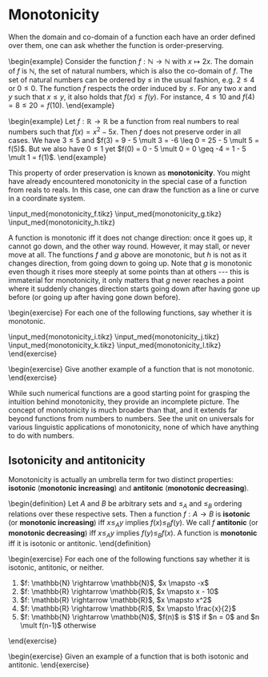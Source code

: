 # Monotonicity

When the domain and co-domain of a function each have an order defined over them, one can ask whether the function is order-preserving.

\begin{example}
Consider the function $f: \mathbb{N} \rightarrow \mathbb{N}$ with $x \mapsto 2x$.
The domain of $f$ is $\mathbb{N}$, the set of natural numbers, which is also the co-domain of $f$.
The set of natural numbers can be ordered by $\leq$ in the usual fashion, e.g. $2 \leq 4$ or $0 \leq 0$.
The function $f$ respects the order induced by $\leq$.
For any two $x$ and $y$ such that $x \leq y$, it also holds that $f(x) \leq f(y)$.
For instance, $4 \leq 10$ and $f(4) = 8 \leq 20 = f(10)$.
\end{example}

\begin{example}
Let $f: \mathbb{R} \rightarrow \mathbb{R}$ be a function from real numbers to real numbers such that $f(x) = x^2 - 5x$.
Then $f$ does not preserve order in all cases.
We have $3 \leq 5$ and $f(3) = 9 - 5 \mult 3 = -6 \leq 0 = 25 - 5 \mult 5 = f(5)$.
But we also have $0 \leq 1$ yet $f(0) = 0 - 5 \mult 0 = 0 \geq -4 = 1 - 5 \mult 1 = f(1)$.
\end{example}

This property of order preservation is known as **monotonicity**.
You might have already encountered monotonicity in the special case of a function from reals to reals.
In this case, one can draw the function as a line or curve in a coordinate system.

<!-- ```python -->
<!-- import numpy as np -->
<!-- import matplotlib.pyplot as plt -->
<!--  -->
<!-- f = lambda x: 2*x -->
<!-- g = lambda x: x**2 -->
<!-- h = lambda x: 2*x - 2**(x - 5) + 2**10 -->
<!-- i = lambda x: x/2 - 2**x -->
<!--  -->
<!-- for func in [f, g, h, i]: -->
<!--     values = np.linspace(-10, 10) -->
<!--     plt.plot(values, func(values)) -->
<!--     plt.show() -->
<!-- ``` -->

<!-- ```python -->
<!-- import numpy as np -->
<!-- import matplotlib.pyplot as plt -->
<!-- import ipywidgets -->
<!-- from ipywidgets import Button, Layout -->
<!--  -->
<!-- from IPython.display import display -->
<!--  -->
<!-- f = lambda x: 2*x -->
<!-- g = lambda x: x**2 -->
<!-- h = lambda x: 2*x - 2**(x - 5) + 2**10 -->
<!-- i = lambda x: x/2 - 2**x -->
<!--  -->
<!-- b = ipywidgets.Button(description='Show graphs', -->
<!--            layout=Layout(width='50%', height='80px')) -->
<!-- display(b) -->
<!--  -->
<!-- def on_button_clicked(b): -->
<!--     for func in [f, g, h, i]: -->
<!--         values = np.linspace(-10, 10) -->
<!--         plt.plot(values, func(values)) -->
<!--         plt.show() -->
<!--      -->
<!-- b.on_click(on_button_clicked) -->
<!-- ``` -->

\input_med{monotonicity_f.tikz}
\input_med{monotonicity_g.tikz}
\input_med{monotonicity_h.tikz}

A function is monotonic iff it does not change direction: once it goes up, it cannot go down, and the other way round.
However, it may stall, or never move at all.
The functions $f$ and $g$ above are monotonic, but $h$ is not as it changes direction, from going down to going up.
Note that $g$ is monotonic even though it rises more steeply at some points than at others --- this is immaterial for monotonicity, it only matters that $g$ never reaches a point where it suddenly changes direction starts going down after having gone up before (or going up after having gone down before).

\begin{exercise}
For each one of the following functions, say whether it is monotonic.

\input_med{monotonicity_i.tikz}
\input_med{monotonicity_j.tikz}
\input_med{monotonicity_k.tikz}
\input_med{monotonicity_l.tikz}
\end{exercise}

\begin{exercise}
Give another example of a function that is not monotonic.
\end{exercise}

While such numerical functions are a good starting point for grasping the intuition behind monotonicity, they provide an incomplete picture.
The concept of monotonicity is much broader than that, and it extends far beyond functions from numbers to numbers.
See the unit on universals for various linguistic applications of monotonicity, none of which have anything to do with numbers.

## Isotonicity and antitonicity

Monotonicity is actually an umbrella term for two distinct properties: **isotonic** (**monotonic increasing**) and **antitonic** (**monotonic decreasing**).

\begin{definition}
Let $A$ and $B$ be arbitrary sets and $\leq_A$ and $\leq_B$ ordering relations over these respective sets.
Then a function $f: A \rightarrow B$ is <b>isotonic</b> (or <b>monotonic increasing</b>) iff $x \leq_A y$ implies $f(x) \leq_B f(y)$.
We call $f$ <b>antitonic</b> (or <b>monotonic decreasing</b>) iff $x \leq_A y$ implies $f(y) \leq_B f(x)$.
A function is <b>monotonic</b> iff it is isotonic or antitonic.
\end{definition}

\begin{exercise}
For each one of the following functions say whether it is isotonic, antitonic, or neither.

<ol>
<li>$f: \mathbb{N} \rightarrow \mathbb{N}$, $x \mapsto -x$</li>
<li>$f: \mathbb{R} \rightarrow \mathbb{R}$, $x \mapsto x - 10$</li>
<li>$f: \mathbb{R} \rightarrow \mathbb{R}$, $x \mapsto x^2$</li>
<li>$f: \mathbb{R} \rightarrow \mathbb{R}$, $x \mapsto \frac{x}{2}$</li>
<li>$f: \mathbb{N} \rightarrow \mathbb{N}$, $f(n)$ is $1$ if $n = 0$ and $n \mult f(n-1)$ otherwise</li>
</ol>
\end{exercise}

\begin{exercise}
Given an example of a function that is both isotonic and antitonic.
\end{exercise}
